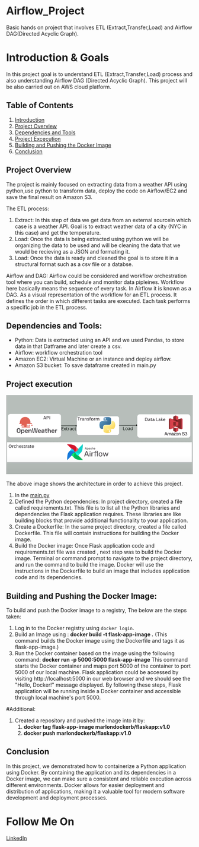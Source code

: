 # Airflow_Project
Basic hands on project that involves ETL (Extract,Transfer,Load) and Airflow DAG(Directed Acyclic Graph).


# Introduction & Goals
In this project goal is to understand ETL (Extract,Transfer,Load) process and also understanding Airflow DAG (Directed Acyclic Graph). This project will be also carried out on AWS cloud platform.

## Table of Contents
1. [Introduction](#Introduction)
2. [Project Overview](#project-overview)
3. [Dependencies and Tools](#dependencies-and-tools)
4. [Project Excecution](#project-execution)
5. [Building and Pushing the Docker Image](#building-and-pushing-the-docker-image)
6. [Conclusion](#conclusion)

## Project Overview

The project is mainly focused on extracting data from a weather API using python,use python to transform data, deploy the code on Airflow/EC2 and save the final result on Amazon S3.

The ETL process:
1. Extract: In this step of data we get data from an external sourcein which case is a weather API. Goal is to extract weather data of a city (NYC in this case) and get the temperature.
2. Load: Once the data is being extracted using python we will be organizing the data to be used and will be cleaning the data that we would be recieving as a JSON and formating it.
3. Load: Once the data is ready and cleaned the goal is to store it in a structural format such as a csv file or a databse.

Airflow and DAG:
Airflow could be considered and workflow orchestration tool where you can build, schedule and monitor data pipleines. Workflow here basically means the sequence of every task. In Airflow it is known as a DAG. As a visual representation of the workflow for an ETL process. It defines the order in which different tasks are executed. Each task performs a specific job in the ETL process.


## Dependencies and Tools:
- Python: Data is exrtracted using an API and we used Pandas, to store data in that Datframe and later create a csv.
- Airflow: workflow orchestration tool
- Amazon EC2: Virtual Machine or an instance and deploy airflow.
- Amazon S3 bucket: To save dataframe created in main.py

## Project execution
![Architecture](https://github.com/marlonbale/Airflow_Project/blob/main/Architecture.png)

The above image shows the architecture in order to achieve this project.

1. In the [main.py](main.py)
2. Defined the Python dependencies: In project directory, created a file called requirements.txt. This file is to list all the Python libraries and dependencies the Flask application requires. These libraries are like building blocks that provide additional functionality to your application.
3. Create a Dockerfile: In the same project directory, created a file called Dockerfile. This file will contain instructions for building the Docker image.
4. Build the Docker image: Once Flask application code and requirements.txt file was created , next step was to build the Docker image. Terminal or command prompt to navigate to the project directory, and run the command to build the image. Docker will use the instructions in the Dockerfile to build an image that includes application code and its dependencies.


## Building and Pushing the Docker Image:
To build and push the Docker image to a registry, The below are the steps taken:

1. Log in to the Docker registry using `docker login`.
2. Build an Image using : **docker build -t flask-app-image .** (This command builds the Docker image using the Dockerfile and tags it as flask-app-image.)
3. Run the Docker container based on the image using the following command:
   **docker run -p 5000:5000 flask-app-image**
This command starts the Docker container and maps port 5000 of the container to port 5000 of our local machine.
Flask application could be accessed by visiting http://localhost:5000 in our web browser and we should see the "Hello, Docker!" message displayed.
By following these steps, Flask application will be running inside a Docker container and accessible through local machine's port 5000.

#Additional:
1. Created a repository and pushed the image into it by:
     1. **docker tag flask-app-image marlondockerb/flaskapp:v1.0**
     2. **docker push marlondockerb/flaskapp:v1.0**


## Conclusion
In this project, we demonstrated how to containerize a Python application using Docker. By containing the application and its dependencies in a Docker image, we can make sure a  consistent and reliable execution across different environments. 
Docker allows for easier deployment and distribution of applications, making it a valuable tool for modern software development and deployment processes.

# Follow Me On
[LinkedIn](https://www.linkedin.com/in/marlon-balasuriya-479309b5/)
